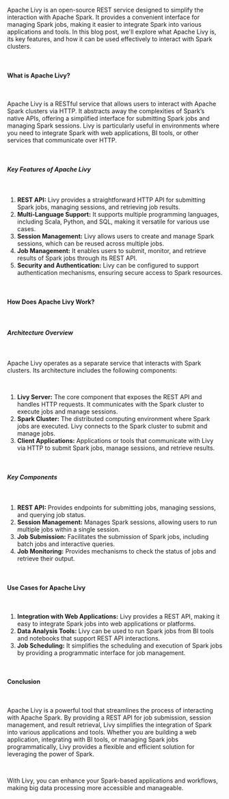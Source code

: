 Apache Livy is an open-source REST service designed to simplify the interaction with Apache Spark. It provides a convenient interface for managing Spark jobs, making it easier to integrate Spark into various applications and tools. In this blog post, we'll explore what Apache Livy is, its key features, and how it can be used effectively to interact with Spark clusters.

<br/>

#### What is Apache Livy?

<br/>

Apache Livy is a RESTful service that allows users to interact with Apache Spark clusters via HTTP. It abstracts away the complexities of Spark’s native APIs, offering a simplified interface for submitting Spark jobs and managing Spark sessions. Livy is particularly useful in environments where you need to integrate Spark with web applications, BI tools, or other services that communicate over HTTP.

<br/>

##### Key Features of Apache Livy

<br/>

1. **REST API:** Livy provides a straightforward HTTP API for submitting Spark jobs, managing sessions, and retrieving job results.
2. **Multi-Language Support:** It supports multiple programming languages, including Scala, Python, and SQL, making it versatile for various use cases.
3. **Session Management:** Livy allows users to create and manage Spark sessions, which can be reused across multiple jobs.
4. **Job Management:** It enables users to submit, monitor, and retrieve results of Spark jobs through its REST API.
5. **Security and Authentication:** Livy can be configured to support authentication mechanisms, ensuring secure access to Spark resources.

<br/>

#### How Does Apache Livy Work?

<br/>

##### Architecture Overview

<br/>

Apache Livy operates as a separate service that interacts with Spark clusters. Its architecture includes the following components:

<br/>

1. **Livy Server:** The core component that exposes the REST API and handles HTTP requests. It communicates with the Spark cluster to execute jobs and manage sessions.
2. **Spark Cluster:** The distributed computing environment where Spark jobs are executed. Livy connects to the Spark cluster to submit and manage jobs.
3. **Client Applications:** Applications or tools that communicate with Livy via HTTP to submit Spark jobs, manage sessions, and retrieve results.

<br/>

##### Key Components

<br/>

1. **REST API:** Provides endpoints for submitting jobs, managing sessions, and querying job status.
2. **Session Management:** Manages Spark sessions, allowing users to run multiple jobs within a single session.
3. **Job Submission:** Facilitates the submission of Spark jobs, including batch jobs and interactive queries.
4. **Job Monitoring:** Provides mechanisms to check the status of jobs and retrieve their output.

<br/>

#### Use Cases for Apache Livy

<br/>

1. **Integration with Web Applications:** Livy provides a REST API, making it easy to integrate Spark jobs into web applications or platforms.
2. **Data Analysis Tools:** Livy can be used to run Spark jobs from BI tools and notebooks that support REST API interactions.
3. **Job Scheduling:** It simplifies the scheduling and execution of Spark jobs by providing a programmatic interface for job management.

<br/>

#### Conclusion

<br/>

Apache Livy is a powerful tool that streamlines the process of interacting with Apache Spark. By providing a REST API for job submission, session management, and result retrieval, Livy simplifies the integration of Spark into various applications and tools. Whether you are building a web application, integrating with BI tools, or managing Spark jobs programmatically, Livy provides a flexible and efficient solution for leveraging the power of Spark.

<br/>

With Livy, you can enhance your Spark-based applications and workflows, making big data processing more accessible and manageable.